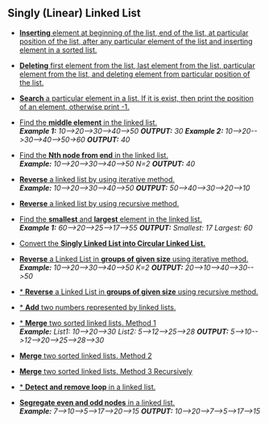 ## Singly (Linear) Linked List 

- [**Inserting** element at beginning of the list, end of the list, at particular position of the list, after any particular element of the list and inserting element in a sorted list.](https://github.com/BeAgarwal/Data-Structures-and-Algorithms/blob/master/Singly%20Linked%20List/insert.cpp)
  
 - [**Deleting** first element from the list, last element from the list, particular element from the list, and deleting element from particular position of the list.](https://github.com/BeAgarwal/Data-Structures-and-Algorithms/blob/master/Singly%20Linked%20List/delete.cpp)

- [**Search** a particular element in a list. If it is exist, then print the position of an element, otherwise print -1.](https://github.com/BeAgarwal/Data-Structures-and-Algorithms/blob/master/Singly%20Linked%20List/search.cpp)

- [Find the **middle element** in the linked list.](https://github.com/BeAgarwal/Data-Structures-and-Algorithms/blob/master/Singly%20Linked%20List/middleElement.cpp)<br/>
   _**Example 1:** 10-->20-->30-->40-->50 **OUTPUT:** 30 **Example 2:** 10-->20-->30-->40-->50->60 **OUTPUT:** 40_

- [Find the **Nth node from end** in the linked list.](https://github.com/BeAgarwal/Data-Structures-and-Algorithms/blob/master/Singly%20Linked%20List/NthNodeFromEnd.cpp)<br/>
  _**Example:** 10-->20-->30-->40-->50 N=2 **OUTPUT:** 40_

- [**Reverse** a linked list by using iterative method.](https://github.com/BeAgarwal/Data-Structures-and-Algorithms/blob/master/Singly%20Linked%20List/reverseLinkedListIterative.cpp)<br/>
  _**Example:** 10-->20-->30-->40-->50 **OUTPUT:** 50-->40-->30-->20-->10_

- [**Reverse** a linked list by using recursive method.](https://github.com/BeAgarwal/Data-Structures-and-Algorithms/blob/master/Singly%20Linked%20List/reverseLinkedListRecursive.cpp)

- [Find the **smallest** and **largest** element in the linked list.](https://github.com/BeAgarwal/Data-Structures-and-Algorithms/blob/master/Singly%20Linked%20List/smallest_Largest.cpp)<br/>
  _**Example 1:** 60-->20-->25-->17-->55 **OUTPUT:** Smallest: 17 Largest: 60_

- [Convert the **Singly Linked List into Circular Linked List.**](https://github.com/BeAgarwal/Data-Structures-and-Algorithms/blob/master/Singly%20Linked%20List/convertS2C.cpp)

- [**Reverse** a Linked List in **groups of given size** using iterative method.](https://github.com/BeAgarwal/Data-Structures-and-Algorithms/blob/master/Singly%20Linked%20List/reverseKgroupIterative.cpp)<br/>
  _**Example:** 10-->20-->30-->40-->50 K=2 **OUTPUT:** 20-->10-->40-->30-->50_

- [* **Reverse** a Linked List in **groups of given size** using recursive method.](https://github.com/BeAgarwal/Data-Structures-and-Algorithms/blob/master/Singly%20Linked%20List/reverseKgroupRecursive.cpp)

- [* **Add** two numbers represented by linked lists.](https://github.com/BeAgarwal/Data-Structures-and-Algorithms/blob/master/Singly%20Linked%20List/Add%20two%20list.cpp)

- [* **Merge** two sorted linked lists. Method 1](https://github.com/BeAgarwal/Data-Structures-and-Algorithms/blob/master/Singly%20Linked%20List/Merge%202%20list1.cpp)<br/>
  _**Example:** List1: 10-->20-->30 List2: 5-->12-->25-->28 **OUTPUT:** 5-->10-->12-->20-->25-->28-->30_

- [**Merge** two sorted linked lists. Method 2](https://github.com/BeAgarwal/Data-Structures-and-Algorithms/blob/master/Singly%20Linked%20List/Merge%202%20list3.cpp)

- [**Merge** two sorted linked lists. Method 3 Recursively](https://github.com/BeAgarwal/Data-Structures-and-Algorithms/blob/master/Singly%20Linked%20List/Merge%202%20list2.cpp)

- [* **Detect and remove loop** in a linked list.](https://github.com/BeAgarwal/Data-Structures-and-Algorithms/blob/master/Singly%20Linked%20List/Detect%20and%20Remove%20Loop.cpp)

- [**Segregate even and odd nodes** in a linked list.](https://github.com/BeAgarwal/Data-Structures-and-Algorithms/blob/master/Singly%20Linked%20List/Segregate%20even%20and%20odd.cpp)<br/>
  _**Example:** 7-->10-->5-->17-->20-->15 **OUTPUT:** 10-->20-->7-->5-->17-->15_
